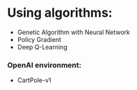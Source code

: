 # Using algorithms:
* Genetic Algorithm with Neural Network
* Policy Gradient
* Deep Q-Learning

### OpenAI environment:
* CartPole-v1
